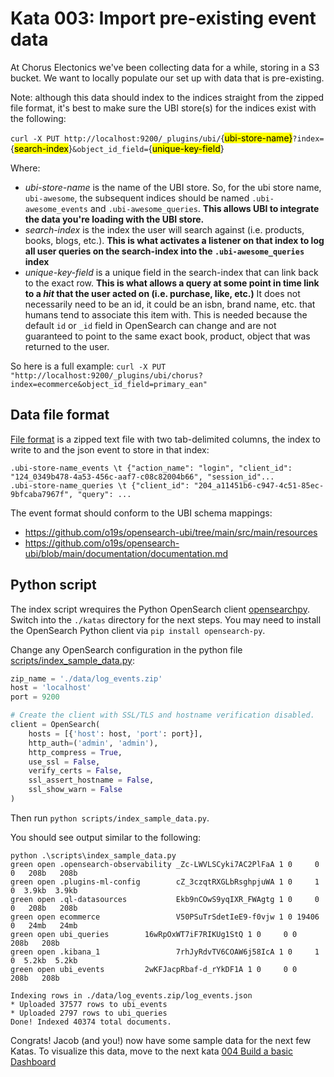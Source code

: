 # Kata 003:  Import pre-existing event data

At Chorus Electonics we've been collecting data for a while, storing in a S3 bucket.  We want to locally populate our set up with data that is pre-existing.

Note: although this data should index to the indices straight from the zipped file format, it's best to make sure the UBI store(s) for the indices exist with the following:

`curl -X PUT http://localhost:9200/_plugins/ubi/`{<mark>ubi-store-name}</mark>`?index=`{<mark>search-index</mark>}`&object_id_field=`{<mark>unique-key-field</mark>}

Where:
- *ubi-store-name* is the name of the UBI store.  So, for the ubi store name, `ubi-awesome`, the subsequent indices should be named `.ubi-awesome_events` and `.ubi-awesome_queries`.  **This allows UBI to integrate the data you're loading with the UBI store.** 
- *search-index* is the index the user will search against (i.e. products, books, blogs, etc.). **This is what activates a listener on that index to log all user queries on the search-index into the `.ubi-awesome_queries` index**
- *unique-key-field* is a unique field in the search-index that can link back to the exact row. **This is what allows a query at some point in time link to a *hit* that the user acted on (i.e. purchase, like, etc.)**  It does not necessarily need to be an id, it could be an isbn, brand name, etc. that humans tend to associate this item with. This is needed because the default `id` or `_id` field in OpenSearch can change and are not guaranteed to point to the same exact book, product, object that was returned to the user.

So here is a full example:
`curl -X PUT "http://localhost:9200/_plugins/ubi/chorus?index=ecommerce&object_id_field=primary_ean"`

## Data file format
[File format](data/log_events.zip) is a zipped text file with two tab-delimited columns, the index to write to and the json event to store in that index:

```
.ubi-store-name_events \t {"action_name": "login", "client_id": "124_0349b478-4a53-456c-aaf7-c08c82004b66", "session_id"...
.ubi-store-name_queries \t {"client_id": "204_a11451b6-c947-4c51-85ec-9bfcaba7967f", "query": ...
```

The event format should conform to the UBI schema mappings: 
- https://github.com/o19s/opensearch-ubi/tree/main/src/main/resources
- https://github.com/o19s/opensearch-ubi/blob/main/documentation/documentation.md

## Python script
The index script wrequires the Python OpenSearch client [opensearchpy](https://pypi.org/project/opensearch-py/).
Switch into the `./katas` directory for the next steps.   You may need to install the OpenSearch Python client via `pip install opensearch-py`.

Change any OpenSearch configuration in the python file [scripts/index_sample_data.py](scripts/index_sample_data.py):

```python
zip_name = './data/log_events.zip'
host = 'localhost'
port = 9200

# Create the client with SSL/TLS and hostname verification disabled.
client = OpenSearch(
	hosts = [{'host': host, 'port': port}],
	http_auth=('admin', 'admin'),
	http_compress = True, 
	use_ssl = False,
	verify_certs = False,
	ssl_assert_hostname = False,
	ssl_show_warn = False
)
```
Then run `python scripts/index_sample_data.py`.

You should see output similar to the following:
```
python .\scripts\index_sample_data.py
green open .opensearch-observability _Zc-LWVLSCyki7AC2PlFaA 1 0     0 0   208b   208b
green open .plugins-ml-config        cZ_3czqtRXGLbRsghpjuWA 1 0     1 0  3.9kb  3.9kb
green open .ql-datasources           Ekb9nCOwS9yqIXR_FWAgtg 1 0     0 0   208b   208b
green open ecommerce                 V50PSuTrSdetIeE9-f0vjw 1 0 19406 0   24mb   24mb
green open ubi_queries        16wRpOxWT7iF7RIKUg1StQ 1 0     0 0   208b   208b
green open .kibana_1                 7rhJyRdvTV6COAW6j58IcA 1 0     1 0  5.2kb  5.2kb
green open ubi_events         2wKFJacpRbaf-d_rYkDF1A 1 0     0 0   208b   208b

Indexing rows in ./data/log_events.zip/log_events.json
* Uploaded 37577 rows to ubi_events
* Uploaded 2797 rows to ubi_queries
Done! Indexed 40374 total documents.
```

Congrats!
Jacob (and you!) now have some sample data for the next few Katas. 
To visualize this data, move to the next kata [004 Build a basic Dashboard](./004_build_a_basic_dashboard.md)
